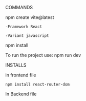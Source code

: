 COMMANDS

npm create vite@latest

    -Framework React
  
    -Variant javascript
  
npm install

To run the project use: npm run dev



INSTALLS

in frontend file

    npm install react-router-dom

In Backend file
